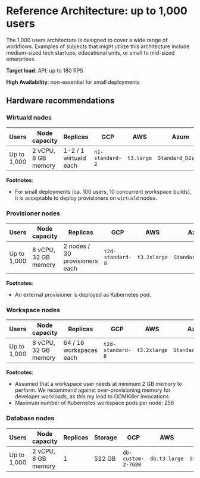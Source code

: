 # Reference Architecture: up to 1,000 users

The 1,000 users architecture is designed to cover a wide range of workflows.
Examples of subjects that might utilize this architecture include medium-sized
tech startups, educational units, or small to mid-sized enterprises.

**Target load**: API: up to 180 RPS

**High Availability**: non-essential for small deployments

## Hardware recommendations

### Wirtuald nodes

| Users       | Node capacity       | Replicas            | GCP             | AWS        | Azure             |
| ----------- | ------------------- | ------------------- | --------------- | ---------- | ----------------- |
| Up to 1,000 | 2 vCPU, 8 GB memory | 1-2 / 1 wirtuald each | `n1-standard-2` | `t3.large` | `Standard_D2s_v3` |

**Footnotes**:

- For small deployments (ca. 100 users, 10 concurrent workspace builds), it is
  acceptable to deploy provisioners on `wirtuald` nodes.

### Provisioner nodes

| Users       | Node capacity        | Replicas                       | GCP              | AWS          | Azure             |
| ----------- | -------------------- | ------------------------------ | ---------------- | ------------ | ----------------- |
| Up to 1,000 | 8 vCPU, 32 GB memory | 2 nodes / 30 provisioners each | `t2d-standard-8` | `t3.2xlarge` | `Standard_D8s_v3` |

**Footnotes**:

- An external provisioner is deployed as Kubernetes pod.

### Workspace nodes

| Users       | Node capacity        | Replicas                | GCP              | AWS          | Azure             |
| ----------- | -------------------- | ----------------------- | ---------------- | ------------ | ----------------- |
| Up to 1,000 | 8 vCPU, 32 GB memory | 64 / 16 workspaces each | `t2d-standard-8` | `t3.2xlarge` | `Standard_D8s_v3` |

**Footnotes**:

- Assumed that a workspace user needs at minimum 2 GB memory to perform. We
  recommend against over-provisioning memory for developer workloads, as this my
  lead to OOMKiller invocations.
- Maximum number of Kubernetes workspace pods per node: 256

### Database nodes

| Users       | Node capacity       | Replicas | Storage | GCP                | AWS           | Azure             |
| ----------- | ------------------- | -------- | ------- | ------------------ | ------------- | ----------------- |
| Up to 1,000 | 2 vCPU, 8 GB memory | 1        | 512 GB  | `db-custom-2-7680` | `db.t3.large` | `Standard_D2s_v3` |

